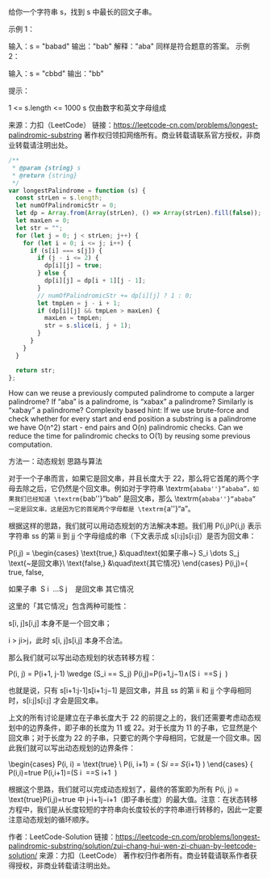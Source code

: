 给你一个字符串 s，找到 s 中最长的回文子串。

示例 1：

输入：s = "babad"
输出："bab"
解释："aba" 同样是符合题意的答案。
示例 2：

输入：s = "cbbd"
输出："bb"

提示：

1 <= s.length <= 1000
s 仅由数字和英文字母组成

来源：力扣（LeetCode）
链接：https://leetcode-cn.com/problems/longest-palindromic-substring
著作权归领扣网络所有。商业转载请联系官方授权，非商业转载请注明出处。

```js
/**
 * @param {string} s
 * @return {string}
 */
var longestPalindrome = function (s) {
  const strLen = s.length;
  let numOfPalindromicStr = 0;
  let dp = Array.from(Array(strLen), () => Array(strLen).fill(false));
  let maxLen = 0;
  let str = "";
  for (let j = 0; j < strLen; j++) {
    for (let i = 0; i <= j; i++) {
      if (s[i] === s[j]) {
        if (j - i <= 2) {
          dp[i][j] = true;
        } else {
          dp[i][j] = dp[i + 1][j - 1];
        }
        // numOfPalindromicStr += dp[i][j] ? 1 : 0;
        let tmpLen = j - i + 1;
        if (dp[i][j] && tmpLen > maxLen) {
          maxLen = tmpLen;
          str = s.slice(i, j + 1);
        }
      }
    }
  }

  return str;
};
```

How can we reuse a previously computed palindrome to compute a larger palindrome?
If “aba” is a palindrome, is “xabax” a palindrome? Similarly is “xabay” a palindrome?
Complexity based hint:
If we use brute-force and check whether for every start and end position a substring is a palindrome we have O(n^2) start - end pairs and O(n) palindromic checks. Can we reduce the time for palindromic checks to O(1) by reusing some previous computation.

方法一：动态规划
思路与算法

对于一个子串而言，如果它是回文串，并且长度大于 22，那么将它首尾的两个字母去除之后，它仍然是个回文串。例如对于字符串 \textrm{`ababa''}“ababa”，如果我们已经知道 \textrm{`bab''}“bab” 是回文串，那么 \textrm{`ababa''}“ababa” 一定是回文串，这是因为它的首尾两个字母都是 \textrm{`a''}“a”。

根据这样的思路，我们就可以用动态规划的方法解决本题。我们用 P(i,j)P(i,j) 表示字符串 ss 的第 ii 到 jj 个字母组成的串（下文表示成 s[i:j]s[i:j]）是否为回文串：

P(i,j) = \begin{cases} \text{true,} &\quad\text{如果子串~} S_i \dots S_j \text{~是回文串}\\ \text{false,} &\quad\text{其它情况} \end{cases}
P(i,j)={
true,
false,
​

如果子串  S
i
​
…S
j
​
  是回文串
其它情况
​

这里的「其它情况」包含两种可能性：

s[i, j]s[i,j] 本身不是一个回文串；

i > ji>j，此时 s[i, j]s[i,j] 本身不合法。

那么我们就可以写出动态规划的状态转移方程：

P(i, j) = P(i+1, j-1) \wedge (S_i == S_j)
P(i,j)=P(i+1,j−1)∧(S
i
​
==S
j
​
)

也就是说，只有 s[i+1:j-1]s[i+1:j−1] 是回文串，并且 ss 的第 ii 和 jj 个字母相同时，s[i:j]s[i:j] 才会是回文串。

上文的所有讨论是建立在子串长度大于 22 的前提之上的，我们还需要考虑动态规划中的边界条件，即子串的长度为 11 或 22。对于长度为 11 的子串，它显然是个回文串；对于长度为 22 的子串，只要它的两个字母相同，它就是一个回文串。因此我们就可以写出动态规划的边界条件：

\begin{cases} P(i, i) = \text{true} \\ P(i, i+1) = ( S*i == S*{i+1} ) \end{cases}
{
P(i,i)=true
P(i,i+1)=(S
i
​
==S
i+1
​
)
​

根据这个思路，我们就可以完成动态规划了，最终的答案即为所有 P(i, j) = \text{true}P(i,j)=true 中 j-i+1j−i+1（即子串长度）的最大值。注意：在状态转移方程中，我们是从长度较短的字符串向长度较长的字符串进行转移的，因此一定要注意动态规划的循环顺序。

作者：LeetCode-Solution
链接：https://leetcode-cn.com/problems/longest-palindromic-substring/solution/zui-chang-hui-wen-zi-chuan-by-leetcode-solution/
来源：力扣（LeetCode）
著作权归作者所有。商业转载请联系作者获得授权，非商业转载请注明出处。
